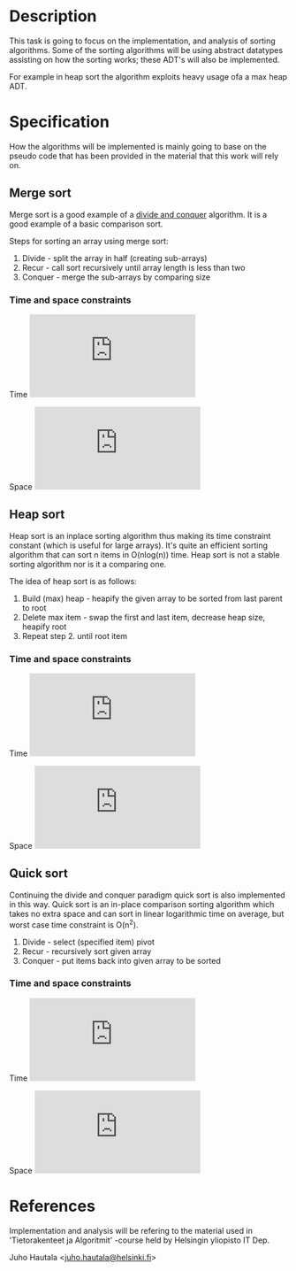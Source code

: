 # Description
This task is going to focus on the implementation, and analysis of sorting
algorithms. Some of the sorting algorithms will be using abstract datatypes
assisting on how the sorting works; these ADT's will also be implemented.

For example in heap sort the algorithm exploits heavy usage ofa a max heap ADT.


# Specification
How the algorithms will be implemented is mainly going to base on the pseudo
code that has been provided in the material that this work will rely on.

## Merge sort
Merge sort is a good example of a [divide and conquer][wiki/dac] algorithm.
It is a good example of a basic comparison sort.

Steps for sorting an array using merge sort:

1. Divide - split the array in half (creating sub-arrays)
2. Recur - call sort recursively until array length is less than two
3. Conquer - merge the sub-arrays by comparing size

### Time and space constraints
Time ![Time constraint for merge sort][eq/merge/time]

Space ![Space constraint for merge sort][eq/merge/space]

## Heap sort
Heap sort is an inplace sorting algorithm thus making its time constraint
constant (which is useful for large arrays). It's quite an efficient sorting
algorithm that can sort n items in O(nlog(n)) time. Heap sort is not a stable 
sorting algorithm nor is it a comparing one.

The idea of heap sort is as follows:

1. Build (max) heap - heapify the given array to be sorted from last parent to root
2. Delete max item - swap the first and last item, decrease heap size, heapify root
3. Repeat step 2. until root item

### Time and space constraints
Time ![Time constraint for heap sort][eq/merge/time]

Space ![Space constraint for heap sort][eq/heap/space]

## Quick sort
Continuing the divide and conquer paradigm quick sort is also implemented in this way.
Quick sort is an in-place comparison sorting algorithm which takes no extra space and
can sort in linear logarithmic time on average, but worst case time constraint is
O(n<sup>2</sup>).

1. Divide - select (specified item) pivot
2. Recur - recursively sort given array
3. Conquer - put items back into given array to be sorted

### Time and space constraints
Time ![Time constraint for merge sort][eq/quick/time]

Space ![Space constraint for quick sort][eq/heap/space]

# References
Implementation and analysis will be refering to the material used in
'Tietorakenteet ja Algoritmit' -course held by Helsingin yliopisto IT Dep.


Juho Hautala &lt;juho.hautala@helsinki.fi&gt;

[wiki/dac]: http://en.wikipedia.org/wiki/Divide_and_conquer_algorithm "wiki/Divide and conquer algorithm"
[eq/merge/time]: http://latex.codecogs.com/png.latex?O%28nlog%28n%29%29 "Time constraint is linear logarithmic"
[eq/merge/space]: http://latex.codecogs.com/png.latex?O(n) "Space constraint is linear."
[eq/heap/space]: http://latex.codecogs.com/png.latex?O(1) "Space constraint is constant."
[eq/quick/time]: http://latex.codecogs.com/png.latex?O(1) "Space constraint is constant."
[eq/quick/space]: http://latex.codecogs.com/png.latex?O(n^2) "Space constraint is constant."

